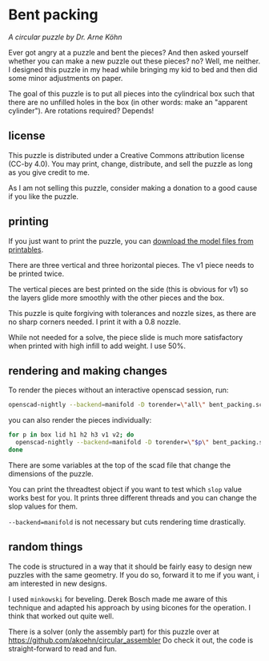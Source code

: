# Bent packing

*A circular puzzle by Dr. Arne Köhn*

Ever got angry at a puzzle and bent the pieces? And then asked
yourself whether you can make a new puzzle out these pieces? no? Well,
me neither. I designed this puzzle in my head while bringing my kid to
bed and then did some minor adjustments on paper.

The goal of this puzzle is to put all pieces into the cylindrical box
such that there are no unfilled holes in the box (in other words: make
an "apparent cylinder").  Are rotations required? Depends!

## license

This puzzle is distributed under a Creative Commons attribution
license (CC-by 4.0). You may print, change, distribute, and sell the
puzzle as long as you give credit to me.

As I am not selling this puzzle, consider making a donation to a good
cause if you like the puzzle.

## printing

If you just want to print the puzzle, you can 
[download the model files from printables](https://www.printables.com/model/417667-bent-packing).

There are three vertical and three horizontal pieces. The v1 piece
needs to be printed twice.

The vertical pieces are best printed on the side (this is obvious for
v1) so the layers glide more smoothly with the other pieces and the
box.

This puzzle is quite forgiving with tolerances and nozzle sizes, as
there are no sharp corners needed.  I print it with a 0.8 nozzle.

While not needed for a solve, the piece slide is much more
satisfactory when printed with high infill to add weight. I use 50%.

## rendering and making changes

To render the pieces without an interactive openscad session, run:
```bash
openscad-nightly --backend=manifold -D torender=\"all\" bent_packing.scad -o bent_packing_all.3mf
```

you can also render the pieces individually:

```bash
for p in box lid h1 h2 h3 v1 v2; do
  openscad-nightly --backend=manifold -D torender=\"$p\" bent_packing.scad -o bent_packing_$p.3mf
done
```

There are some variables at the top of the scad file that change the
dimensions of the puzzle. 

You can print the threadtest object if you want to test which `slop`
value works best for you. It prints three different threads and you
can change the slop values for them.

`--backend=manifold` is not necessary but cuts rendering time drastically.

## random things

The code is structured in a way that it should be fairly easy to
design new puzzles with the same geometry.  If you do so, forward it
to me if you want, i am interested in new designs.

I used `minkowski` for beveling. Derek Bosch made me aware of this
technique and adapted his approach by using bicones for the
operation. I think that worked out quite well.

There is a solver (only the assembly part) for this puzzle over at
https://github.com/akoehn/circular_assembler
Do check it out, the code is straight-forward to read and fun.
